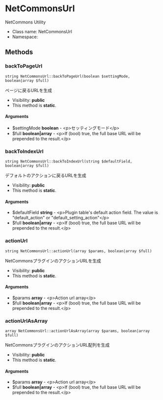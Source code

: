 NetCommonsUrl
===============

NetCommons Utility




* Class name: NetCommonsUrl
* Namespace: 







Methods
-------


### backToPageUrl

    string NetCommonsUrl::backToPageUrl(boolean $settingMode, boolean|array $full)

ページに戻るURLを生成



* Visibility: **public**
* This method is **static**.


#### Arguments
* $settingMode **boolean** - &lt;p&gt;セッティングモード&lt;/p&gt;
* $full **boolean|array** - &lt;p&gt;If (bool) true, the full base URL will be prepended to the result.&lt;/p&gt;



### backToIndexUrl

    string NetCommonsUrl::backToIndexUrl(string $defaultField, boolean|array $full)

デフォルトのアクションに戻るURLを生成



* Visibility: **public**
* This method is **static**.


#### Arguments
* $defaultField **string** - &lt;p&gt;Plugin table&#039;s default action field. The value is &quot;default_action&quot; or &quot;default_setting_action&quot;&lt;/p&gt;
* $full **boolean|array** - &lt;p&gt;If (bool) true, the full base URL will be prepended to the result.&lt;/p&gt;



### actionUrl

    string NetCommonsUrl::actionUrl(array $params, boolean|array $full)

NetCommonsプラグインのアクションURLを生成



* Visibility: **public**
* This method is **static**.


#### Arguments
* $params **array** - &lt;p&gt;Action url array&lt;/p&gt;
* $full **boolean|array** - &lt;p&gt;If (bool) true, the full base URL will be prepended to the result.&lt;/p&gt;



### actionUrlAsArray

    array NetCommonsUrl::actionUrlAsArray(array $params, boolean|array $full)

NetCommonsプラグインのアクションURL配列を生成



* Visibility: **public**
* This method is **static**.


#### Arguments
* $params **array** - &lt;p&gt;Action url array&lt;/p&gt;
* $full **boolean|array** - &lt;p&gt;If (bool) true, the full base URL will be prepended to the result.&lt;/p&gt;


